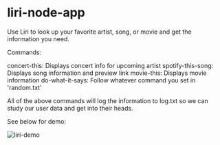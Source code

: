 # liri-node-app

Use Liri to look up your favorite artist, song, or movie and get the information you need.

Commands:

concert-this: Displays concert info for upcoming artist
spotify-this-song: Displays song information and preview link
movie-this: Displays movie information
do-what-it-says: Follow whatever command you set in 'random.txt'

All of the above commands will log the information to log.txt so we can study our user data and get into their heads.

See below for demo:

![liri-demo](/images/liri-demo.gif)